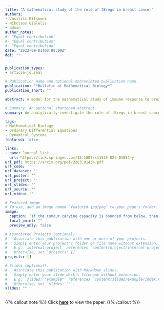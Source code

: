 ```yaml
---
title: "A mathematical study of the role of tBregs in breast cancer"
authors:
- Vasiliki Bitsouni
- Nikolaos Gialelis
- admin
author_notes:
#- "Equal contribution"
#- "Equal contribution"
#- "Equal contribution"
date: "2022-09-01T00:00:00Z"
doi: ""


publication_types:
- article-journal

# Publication name and optional abbreviated publication name.
publication: "*Bulletin of Mathematical Biology*"
publication_short: ""

abstract: A model for the mathematical study of immune response to breast cancer is proposed and studied, both analytically and numerically. It is a simplification of a complex one, recently introduced by two of the present authors. It serves for a compact study of the dynamical role in cancer promotion of a relatively recently described subgroup of regulatory B cells, which are evoked by the tumour.

# Summary. An optional shortened abstract.
summary: We analytically investigate the role of tBregs in breast cancer progression.

tags:
- Mathematical Biology
- Ordinary Differential Equations
- Dynamical Systems
featured: false

links:
- name: Journal link
  url: https://link.springer.com/10.1007/s11538-022-01054-y
url_pdf: https://arxiv.org/pdf/2203.01434.pdf
url_code: ''
url_dataset: ''
url_poster: ''
url_project: ''
url_slides: ''
url_source: ''
url_video: ''

# Featured image
# To use, add an image named `featured.jpg/png` to your page's folder. 
image:
  caption: 'If the tumour carying capacity is bounded from below, then the breast tumour will eventually reach its carrying capacity due to the effect of an increasing population of tBregs, i.e. $T \nearrow \frac{1}{b}$ when $B \nearrow$ .'
  focal_point: ""
  preview_only: false

# Associated Projects (optional).
#   Associate this publication with one or more of your projects.
#   Simply enter your project's folder or file name without extension.
#   E.g. `internal-project` references `content/project/internal-project/index.md`.
#   Otherwise, set `projects: []`.
projects: []

# Slides (optional).
#   Associate this publication with Markdown slides.
#   Simply enter your slide deck's filename without extension.
#   E.g. `slides: "example"` references `content/slides/example/index.md`.
#   Otherwise, set `slides: ""`.
slides: ""
---
```


{{% callout note %}}
Click **[here](https://arxiv.org/pdf/2203.01434.pdf)** to view the paper.
{{% /callout %}}